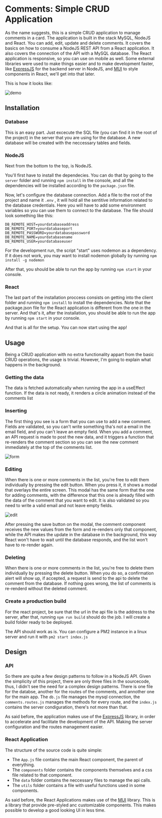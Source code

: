 <h1>Comments: Simple CRUD Application</h1>
<p>As the name suggests, this is a simple CRUD application to manage comments in a card. The application is built in the stack MySQL, NodeJS and React. You can add, edit, update and delete comments. It covers the basics on how to consume a NodeJS REST API from a React application. It also covers the connection of the API with a MySQL database. The React application is responsive, so you can use on mobile as well. Some external libraries were used to make things easier and to make development faster, like <a href="https://expressjs.com/">ExpressJS<a> for the backend server in NodeJS, and <a href="https://mui.com/">MUI<a> to style components in React, we'll get into that later.<p> 
<p>This is how it looks like:</p>
    
 ![demo](https://user-images.githubusercontent.com/53983892/192406300-266d1892-18c1-40da-926f-3ed0543219cf.png)

<h2>Installation</h2>
<h3>Database</h3>
<p>This is an easy part. Just excecute the SQL file (you can find it in the root of the project) in the server that you are using for the database. A new database will be created with the neccessary tables and fields.</p>

<h3>NodeJS</h3>
<p>Next from the bottom to the top, is NodeJS.</p>
<p>You'll first have to install the dependecies. You can do that by going to the <code>server</code> folder and running <code>npm install</code> in the console, and all the dependencies will be installed according to the <code>package.json</code>  file.</p>
<p>Now, let's configure the database connection. Add a file to the root of the project and name it <code>.env</code> , it will hold all the sentitive information related to the database credentials. Here you will have to add some environment variables so you can use them to connect to the database. The file should look something like this:</p>

    DB_REMOTE_HOST=yourdatabaseaddress
    DB_REMOTE_PORT=yourdatabaseport
    DB_REMOTE_PASSWORD=yourdatabasepassword
    DB_REMOTE_NAME=yourdatabasename
    DB_REMOTE_USER=yourdatabaseuser

 <p>For the development run, the script "start" uses nodemon as a dependency. If it does not work, you may want to install nodemon globally by running <code>npm install -g nodemon</code></p>
<p>After that, you should be able to run the app by running <code>npm start</code> in your console.</p>

<h3>React</h3>
<p>The last part of the installation proccess consists on getting into the client folder and running <code>npm install</code> to install the dependencies. Note that the package.json file for the React application is different from the one in the server. And that's it, after the installation, you should be able to run the app by running <code>npm start</code> in your console.</p>
    
<p>And that is all for the setup. You can now start using the app!</p>

<h2>Usage</h2>
<p>Being a CRUD application with no extra functionality appart from the basic CRUD operations, the usage is trivial. However, I'm going to explain what happens in the background.</p>
    
<h3>Getting the data</h3>
<p>The data is fetched automatically when running the app in a useEffect function. If the data is not ready, it renders a circle animation instead of the comments list</p>

<h3>Inserting</h3>
<p>The first thing you see is a form that you can use to add a new comment. Fields are validated, so you can't write something tha's not a email in the email field, and you can't leave an empty field. When you add a comment, an API request is made to post the new data, and it triggers a function that re-renders the comment section so you can see the new comment immediately at the top of the comments list.</p> 

![form](https://user-images.githubusercontent.com/53983892/192405228-c4b0953b-9ac1-4027-b89b-aa11b71b5ff3.png)


<h3>Editing</h3>
<p>When there is one or more comments in the list, you're free to edit them individually by pressing the edit button. When you press it, it shows a modal that overlays the entire screen. This modal has the same form that the one for adding comments, with the difference that this one is already filled with the data of the comment that you want to edit. It is also validated so you need to write a valid email and not leave empty fields.</p>
    
![edit](https://user-images.githubusercontent.com/53983892/192405980-e37f97bd-e870-43b6-a54f-8b2be48bc74b.png)
    
<p>After pressing the save button on the modal, the comment component receives the new values from the form and re-renders only that component, while the API makes the update in the database in the background, this way React won't have to wait until the database responds, and the list won't have to re-render again.</p>
    
<h3>Deleting</h3>
<p>When there is one or more comments in the list, you're free to delete them individually by pressing the delete button. When you do so, a confirmation alert will show up, if accepted, a request is send to the api to delete the comment from the database. If nothing goes wrong, the list of comments is re-renderd without the deleted comment.</p>
    
<h3>Create a production build</h3>
<p>For the react project, be sure that the url in the api file is the address to the server, after that, running <code>npm run build</code> should do the job. I will create a build folder ready to be deployed.</p>
<p>The API should work as is. You can configure a PM2 instance in a linux server and run it with <code>pm2 start index.js</code></p>

<h2>Design</h2>
<h3>API</h3>
<p>So there are quite a few design patterns to follow in a NodeJS API. Given the simplicity of this project, there are only three files in the sourcecode, thus, I didn't see the need for a complex design patterns. There is one file for the databse, another for the routes of the comments, and annother one for the main app. The <code>db.js</code> file manages the mysql connection, the <code>comments.routes.js</code> manages the methods for every route, and the <code>index.js</code> contains the server condiguration, there's not more than that.</p>

<p>As said before, the application makes use of the <a href="https://expressjs.com/">ExpressJS<a> library, in order to accelerate and facilitate the development of the API. Making the server configuration and the routes management easier.</p>
    
<h3>React Application</h3>
<p>The structure of the source code is quite simple:</p>
<ul>
    <li>The <code>App.js</code> file contains the main React component, the parent of everything.</li>
    <li>The <code>components</code> folder contains the components themselves and a css file related to that component.</li>
    <li>The <code>data</code> folder contains the neccessary files to manage the api calls.</li>
    <li>The <code>utils</code> folder contains a file with useful functions used in some components.</li>
</ul>
    
<p>As said before, the React Applications makes use of the <a href="https://mui.com/">MUI<a> library. This is a library that provide pre-styled anc customizable components. This makes possible to develop a good looking UI in less time.</p>
